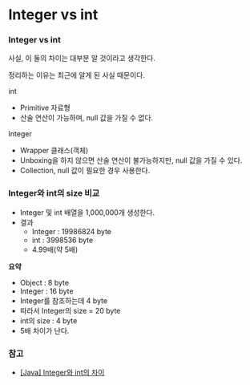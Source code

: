 # Integer vs int

### **Integer vs int**

사실, 이 둘의 차이는 대부분 알 것이라고 생각한다.

정리하는 이유는 최근에 알게 된 사실 때문이다.

int

- Primitive 자료형
- 산술 연산이 가능하며, null 값을 가질 수 없다.

Integer

- Wrapper 클래스(객체)
- Unboxing을 하지 않으면 산술 연산이 불가능하지만, null 값을 가질 수 있다.
- Collection, null 값이 필요한 경우 사용한다.

### **Integer와 int의 size 비교**

- Integer 및 int 배열을 1,000,000개 생성한다.
- 결과
  - Integer : 19986824 byte
  - int : 3998536 byte
  - 4.99배(약 5배)

**요약**

- Object : 8 byte
- Integer : 16 byte
- Integer를 참조하는데 4 byte
- 따라서 Integer의 size = 20 byte
- int의 size : 4 byte
- 5배 차이가 난다.

### **참고**

- [[Java] Integer와 int의 차이](https://includestdio.tistory.com/1)
